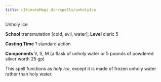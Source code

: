 ```yaml
---
title: ultimateMagi_dir/spells/unholyIce
---
```

Unholy Ice

**School** transmutation [cold, evil, water]; **Level** cleric 5

**Casting Time** 1 standard action

**Components** V, S, M (a flask of unholy water or 5 pounds of powdered silver worth 25 gp)

This spell functions as _holy ice_, except it is made of frozen unholy water rather than holy water.

